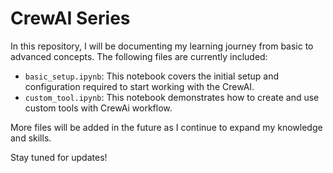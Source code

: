 # CrewAI Series

In this repository, I will be documenting my learning journey from basic to advanced concepts. The following files are currently included:

- `basic_setup.ipynb`: This notebook covers the initial setup and configuration required to start working with the CrewAI.
- `custom_tool.ipynb`: This notebook demonstrates how to create and use custom tools with CrewAi workflow.

More files will be added in the future as I continue to expand my knowledge and skills.

Stay tuned for updates!


